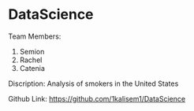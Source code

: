 # DataScience
Team Members:
  1. Semion
  2. Rachel
  3. Catenia

Discription:
Analysis of smokers in the United States

Github Link:
https://github.com/1kalisem1/DataScience
